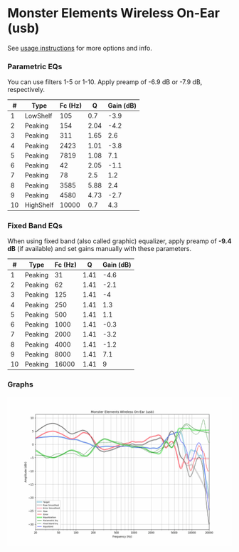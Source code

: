 # Monster Elements Wireless On-Ear (usb)
See [usage instructions](https://github.com/jaakkopasanen/AutoEq#usage) for more options and info.

### Parametric EQs
You can use filters 1-5 or 1-10. Apply preamp of -6.9 dB or -7.9 dB, respectively.

|   # | Type      |   Fc (Hz) |    Q |   Gain (dB) |
|-----|-----------|-----------|------|-------------|
|   1 | LowShelf  |       105 | 0.7  |        -3.9 |
|   2 | Peaking   |       154 | 2.04 |        -4.2 |
|   3 | Peaking   |       311 | 1.65 |         2.6 |
|   4 | Peaking   |      2423 | 1.01 |        -3.8 |
|   5 | Peaking   |      7819 | 1.08 |         7.1 |
|   6 | Peaking   |        42 | 2.05 |        -1.1 |
|   7 | Peaking   |        78 | 2.5  |         1.2 |
|   8 | Peaking   |      3585 | 5.88 |         2.4 |
|   9 | Peaking   |      4580 | 4.73 |        -2.7 |
|  10 | HighShelf |     10000 | 0.7  |         4.3 |

### Fixed Band EQs
When using fixed band (also called graphic) equalizer, apply preamp of **-9.4 dB** (if available) and set gains manually with these parameters.

|   # | Type    |   Fc (Hz) |    Q |   Gain (dB) |
|-----|---------|-----------|------|-------------|
|   1 | Peaking |        31 | 1.41 |        -4.6 |
|   2 | Peaking |        62 | 1.41 |        -2.1 |
|   3 | Peaking |       125 | 1.41 |        -4   |
|   4 | Peaking |       250 | 1.41 |         1.3 |
|   5 | Peaking |       500 | 1.41 |         1.1 |
|   6 | Peaking |      1000 | 1.41 |        -0.3 |
|   7 | Peaking |      2000 | 1.41 |        -3.2 |
|   8 | Peaking |      4000 | 1.41 |        -1.2 |
|   9 | Peaking |      8000 | 1.41 |         7.1 |
|  10 | Peaking |     16000 | 1.41 |         9   |

### Graphs
![](./Monster%20Elements%20Wireless%20On-Ear%20(usb).png)
